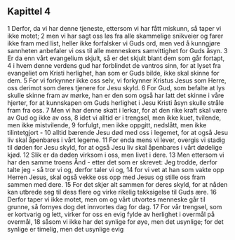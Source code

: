 ## Kapittel 4

1 Derfor, da vi har denne tjeneste, ettersom vi har fått miskunn, så taper vi ikke motet;
2 men vi har sagt oss løs fra alle skammelige snikveier og farer ikke fram med list, heller ikke forfalsker vi Guds ord, men ved å kunngjøre sannheten anbefaler vi oss til alle menneskers samvittighet for Guds åsyn.
3 Er da enn vårt evangelium skjult, så er det skjult blant dem som går fortapt,
4 i hvem denne verdens gud har forblindet de vantros sinn, for at lyset fra evangeliet om Kristi herlighet, han som er Guds bilde, ikke skal skinne for dem.
5 For vi forkynner ikke oss selv, vi forkynner Kristus Jesus som Herre, oss derimot som deres tjenere for Jesu skyld.
6 For Gud, som befalte at lys skulle skinne fram av mørke, han er den som også har latt det skinne i våre hjerter, for at kunnskapen om Guds herlighet i Jesu Kristi åsyn skulle stråle fram fra oss.
7 Men vi har denne skatt i lerkar, for at den rike kraft skal være av Gud og ikke av oss,
8 idet vi alltid er i trengsel, men ikke kuet, tvilende, men ikke mistvilende,
9 forfulgt, men ikke oppgitt, nedslått, men ikke tilintetgjort -
10 alltid bærende Jesu død med oss i legemet, for at også Jesu liv skal åpenbares i vårt legeme.
11 For enda mens vi lever, overgis vi stadig til døden for Jesu skyld, for at også Jesu liv skal åpenbares i vårt dødelige kjød.
12 Slik er da døden virksom i oss, men livet i dere.
13 Men ettersom vi har den samme troens Ånd - etter det som er skrevet: Jeg trodde, derfor talte jeg - så tror vi og, derfor taler vi og,
14 for vi vet at han som vakte opp Herren Jesus, skal også vekke oss opp med Jesus og stille oss fram sammen med dere.
15 For det skjer alt sammen for deres skyld, for at nåden kan utbrede seg til dess flere og virke rikelig takksigelse til Guds ære.
16 Derfor taper vi ikke motet, men om og vårt utvortes menneske går til grunne, så fornyes dog det innvortes dag for dag.
17 For vår trengsel, som er kortvarig og lett, virker for oss en evig fylde av herlighet i overmål på overmål,
18 såsom vi ikke har det synlige for øye, men det usynlige; for det synlige er timelig, men det usynlige evig
